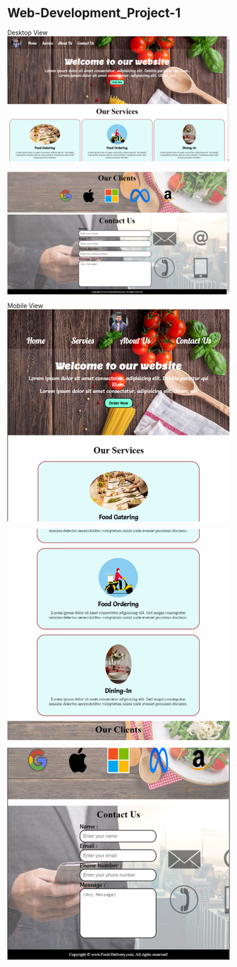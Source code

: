 # Web-Development_Project-1

Desktop View
![Alt text](SS_1.png)

![Alt text](SS_2.png)

Mobile View
![Alt text](SS_3.png)

![Alt text](SS_4.png)

![Alt text](SS_5.png)
